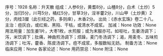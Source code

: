 序号：1928
名称：升天散
组成：人参6分，黄耆8分，山楂8分，白术（土炒）5分，当归5分，川芎5分，橘红5分，甘草3分，淫羊藿2分，川山甲（土炒黄）2分，肉桂3厘（此引经之药，多则痒），木香2分。
出处：《赤水玄珠》卷二十八。
主治：痘灰白，或红紫、黑陷、干枯，或清水不成浆。
加减：None
功效：None
用法用量：加生姜1片，大枣1枚，水煎服；或为末服亦可。如呕吐，生姜汤调下；泻，米饮调下；肚痛，神曲煎汤调下；烦躁，麦门冬汤调下；渴，用麦冬、五味煎汤调下；吐泻，藿香、陈皮汤调下。痘不成浆，多服数帖无妨。
制备方法：None
临床应用：None
各家论述：None
用药禁忌：None
附注：None
